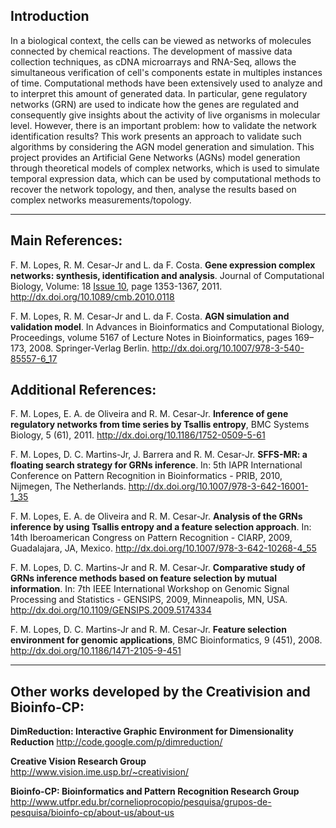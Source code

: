 ## Introduction ##

In a biological context, the cells can be viewed as networks of molecules connected by chemical reactions. The development of massive data collection techniques, as cDNA microarrays and RNA-Seq, allows the simultaneous verification of cell's components estate in multiples instances of time. Computational methods have been extensively used to analyze and to interpret this amount of generated data. In particular, gene regulatory networks (GRN) are used to indicate how the genes are regulated and consequently give insights about the activity of live organisms in molecular level. However, there is an important problem: how to validate the network identification results? This work presents an approach to validate such algorithms by considering the AGN model generation and simulation.
This project provides an Artificial Gene Networks (AGNs) model generation through theoretical models of complex networks, which is used to simulate temporal expression data, which can be used by computational methods to recover the network topology, and then, analyse the results based on complex networks measurements/topology.


---


## Main References: ##

F. M. Lopes, R. M. Cesar-Jr and L. da F. Costa. **Gene expression complex networks: synthesis, identification and analysis**. Journal of Computational Biology, Volume: 18 [Issue 10](https://code.google.com/p/jagn/issues/detail?id=10), page 1353-1367, 2011.
http://dx.doi.org/10.1089/cmb.2010.0118

F. M. Lopes, R. M. Cesar-Jr and L. da F. Costa. **AGN simulation and validation model**. In Advances in Bioinformatics and Computational Biology, Proceedings, volume 5167 of Lecture Notes in Bioinformatics, pages 169–173, 2008. Springer-Verlag Berlin.
http://dx.doi.org/10.1007/978-3-540-85557-6_17


## Additional References: ##
F. M. Lopes, E. A. de Oliveira and R. M. Cesar-Jr. **Inference of gene regulatory networks from time series by Tsallis entropy**, BMC Systems Biology, 5 (61), 2011.
http://dx.doi.org/10.1186/1752-0509-5-61

F. M. Lopes, D. C. Martins-Jr, J. Barrera and R. M. Cesar-Jr. **SFFS-MR: a floating search strategy for GRNs inference**.  In: 5th IAPR International Conference on Pattern Recognition in Bioinformatics - PRIB, 2010, Nijmegen, The Netherlands.
http://dx.doi.org/10.1007/978-3-642-16001-1_35

F. M. Lopes, E. A. de Oliveira and R. M. Cesar-Jr. **Analysis of the GRNs inference by using Tsallis entropy and a feature selection approach**.  In: 14th Iberoamerican Congress on Pattern Recognition - CIARP, 2009, Guadalajara, JA, Mexico.
http://dx.doi.org/10.1007/978-3-642-10268-4_55

F. M. Lopes, D. C. Martins-Jr and R. M. Cesar-Jr. **Comparative study of GRNs inference methods based on feature selection by mutual information**.  In: 7th IEEE International Workshop on Genomic Signal Processing and Statistics - GENSIPS, 2009, Minneapolis, MN, USA.
http://dx.doi.org/10.1109/GENSIPS.2009.5174334

F. M. Lopes, D. C. Martins-Jr and R. M. Cesar-Jr. **Feature selection environment for genomic applications**, BMC Bioinformatics, 9 (451), 2008.
http://dx.doi.org/10.1186/1471-2105-9-451


---


## Other works developed by the Creativision and Bioinfo-CP: ##

**DimReduction: Interactive Graphic Environment for Dimensionality Reduction**
http://code.google.com/p/dimreduction/

**Creative Vision Research Group**
http://www.vision.ime.usp.br/~creativision/

**Bioinfo-CP: Bioinformatics and Pattern Recognition Research Group**
http://www.utfpr.edu.br/cornelioprocopio/pesquisa/grupos-de-pesquisa/bioinfo-cp/about-us/about-us